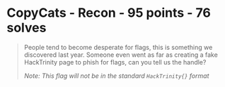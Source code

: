 # CopyCats - Recon - 95 points - 76 solves
> People tend to become desperate for flags, this is something we discovered last year. Someone even went as far as creating a fake HackTrinity page to phish for flags, can you tell us the handle? 
> 
> _Note: This flag will not be in the standard `HackTrinity{}` format_

